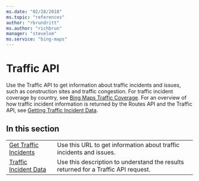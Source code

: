 ```yaml
---
ms.date: "02/28/2018"
ms.topic: "references"
author: "rbrundritt"
ms.author: "richbrun"
manager: "stevelom"
ms.service: "bing-maps"
---
```

# Traffic API

Use the Traffic API to get information about traffic incidents and issues, such as construction sites and traffic congestion. For traffic incident coverage by country, see [Bing Maps Traffic Coverage](../../coverage/traffic-coverage.md). For an overview of how traffic incident information is returned by the Routes API and the Traffic API, see [Getting Traffic Incident Data](../getting-traffic-incident-data.md).  
  
## In this section  
  
|||  
|-|-|  
|[Get Traffic Incidents](get-traffic-incidents.md)|Use this URL to get information about traffic incidents and issues.|  
|[Traffic Incident Data](traffic-incident-data.md)|Use this description to understand the results returned for a Traffic API request.|